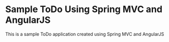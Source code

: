 # Sample ToDo Using Spring MVC and AngularJS
This is a sample ToDo application created using Spring MVC and AngularJS
